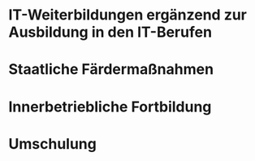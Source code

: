 # IT-Weiterbildungen ergänzend zur Ausbildung in den IT-Berufen
# Staatliche Färdermaßnahmen
# Innerbetriebliche Fortbildung
# Umschulung